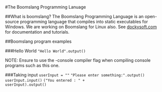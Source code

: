 #The Boomslang Programming Lanuage

##What is boomslang?
The Boomslang Programming Language is an open-source programming language that compiles into static executables for Windows. We are working on Boomslang for Linux also. See <a href="http://dockysoft.com/boomslang">dockysoft.com</a> for documentation and tutorials.

##Boomslang program examples

###Hello World
<code>"Hello World".output()</code>

NOTE: Ensure to use the -console compiler flag when compiling console programs such as this one.

###Taking input
<code>userInput = ""</code>
<code></code>
<code>"Please enter something:".output()</code>
<code>userInput.input()</code>
<code>("You entered : " + userInput).output()</code>

